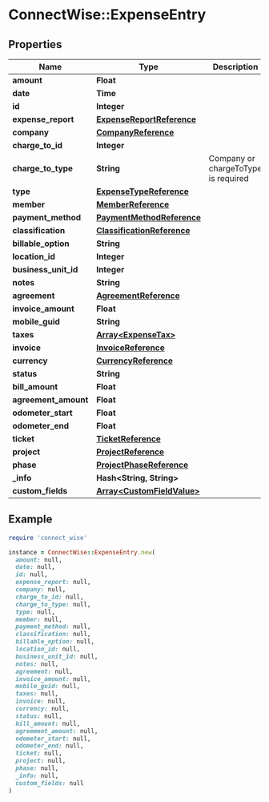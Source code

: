 # ConnectWise::ExpenseEntry

## Properties

| Name | Type | Description | Notes |
| ---- | ---- | ----------- | ----- |
| **amount** | **Float** |  |  |
| **date** | **Time** |  |  |
| **id** | **Integer** |  | [optional] |
| **expense_report** | [**ExpenseReportReference**](ExpenseReportReference.md) |  | [optional] |
| **company** | [**CompanyReference**](CompanyReference.md) |  | [optional] |
| **charge_to_id** | **Integer** |  | [optional] |
| **charge_to_type** | **String** | Company or chargeToType is required | [optional] |
| **type** | [**ExpenseTypeReference**](ExpenseTypeReference.md) |  | [optional] |
| **member** | [**MemberReference**](MemberReference.md) |  | [optional] |
| **payment_method** | [**PaymentMethodReference**](PaymentMethodReference.md) |  | [optional] |
| **classification** | [**ClassificationReference**](ClassificationReference.md) |  | [optional] |
| **billable_option** | **String** |  | [optional] |
| **location_id** | **Integer** |  | [optional] |
| **business_unit_id** | **Integer** |  | [optional] |
| **notes** | **String** |  | [optional] |
| **agreement** | [**AgreementReference**](AgreementReference.md) |  | [optional] |
| **invoice_amount** | **Float** |  | [optional] |
| **mobile_guid** | **String** |  | [optional] |
| **taxes** | [**Array&lt;ExpenseTax&gt;**](ExpenseTax.md) |  | [optional] |
| **invoice** | [**InvoiceReference**](InvoiceReference.md) |  | [optional] |
| **currency** | [**CurrencyReference**](CurrencyReference.md) |  | [optional] |
| **status** | **String** |  | [optional] |
| **bill_amount** | **Float** |  | [optional] |
| **agreement_amount** | **Float** |  | [optional] |
| **odometer_start** | **Float** |  | [optional] |
| **odometer_end** | **Float** |  | [optional] |
| **ticket** | [**TicketReference**](TicketReference.md) |  | [optional] |
| **project** | [**ProjectReference**](ProjectReference.md) |  | [optional] |
| **phase** | [**ProjectPhaseReference**](ProjectPhaseReference.md) |  | [optional] |
| **_info** | **Hash&lt;String, String&gt;** |  | [optional] |
| **custom_fields** | [**Array&lt;CustomFieldValue&gt;**](CustomFieldValue.md) |  | [optional] |

## Example

```ruby
require 'connect_wise'

instance = ConnectWise::ExpenseEntry.new(
  amount: null,
  date: null,
  id: null,
  expense_report: null,
  company: null,
  charge_to_id: null,
  charge_to_type: null,
  type: null,
  member: null,
  payment_method: null,
  classification: null,
  billable_option: null,
  location_id: null,
  business_unit_id: null,
  notes: null,
  agreement: null,
  invoice_amount: null,
  mobile_guid: null,
  taxes: null,
  invoice: null,
  currency: null,
  status: null,
  bill_amount: null,
  agreement_amount: null,
  odometer_start: null,
  odometer_end: null,
  ticket: null,
  project: null,
  phase: null,
  _info: null,
  custom_fields: null
)
```

